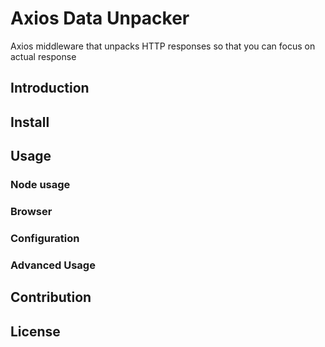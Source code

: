 # Axios Data Unpacker

Axios middleware that unpacks HTTP responses so that you can focus on actual response

## Introduction

## Install

## Usage

### Node usage

### Browser

### Configuration

### Advanced Usage

<!-- References
https://laracasts.com/discuss/channels/servers/get-data-out-from-axios-javascript -->

## Contribution

## License
